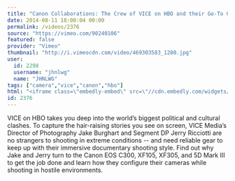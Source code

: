 ```yaml
---
title: "Canon Collaborations: The Crew of VICE on HBO and their Go-To Gear"
date: 2014-08-11 18:00:04 00:00
permalink: /videos/2376
source: "https://vimeo.com/90240106"
featured: false
provider: "Vimeo"
thumbnail: "http://i.vimeocdn.com/video/469303583_1280.jpg"
user:
  id: 2298
  username: "jhnlwg"
  name: "JHNLWG"
tags: ["camera","vice","canon","hbo"]
html: "<iframe class=\"embedly-embed\" src=\"//cdn.embedly.com/widgets/media.html?src=http%3A%2F%2Fplayer.vimeo.com%2Fvideo%2F90240106&wmode=transparent&src_secure=1&url=http%3A%2F%2Fvimeo.com%2F90240106&image=http%3A%2F%2Fi.vimeocdn.com%2Fvideo%2F469303583_1280.jpg&key=daaebf4d9cdd46779200162d0ca86e20&type=text%2Fhtml&schema=vimeo\" width=\"1280\" height=\"720\" scrolling=\"no\" frameborder=\"0\" allowfullscreen></iframe>"
id: 2376
---
```


VICE on HBO takes you deep into the world’s biggest political and cultural clashes. To capture the hair-raising stories you see on screen, VICE Media’s Director of Photography Jake Burghart and Segment DP Jerry Ricciotti are no strangers to shooting in extreme conditions -- and need reliable gear to keep up with their immersive documentary shooting style. Find out why Jake and Jerry turn to the Canon EOS C300, XF105, XF305, and 5D Mark III to get the job done and learn how they configure their cameras while shooting in hostile environments.